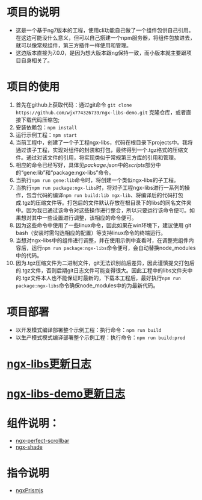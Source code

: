 # 项目的说明
- 这是一个基于ng7版本的工程，使用cli功能自己做了一个组件包供自己引用。在这边可能没什么意义，但可以自己搭建一个npm服务器，将组件包放进去，就可以像常规组件，第三方插件一样使用和管理。
- 这边版本直接为7.0.0，是因为想大版本跟ng保持一致，而小版本就主要跟项目自身相关了。

# 项目的使用
1. 首先在github上获取代码：通过git命令 `git clone https://github.com/wjx774326739/ngx-libs-demo.git` 克隆仓库，或者直接下载代码压缩包;
2. 安装依赖包：`npm install `
3. 运行示例工程：`npm start`
4. 当前工程中，创建了一个子工程ngx-libs，代码在根目录下projects中。我将通过该子工程，实现对组件的封装和打包，最终得到一个.tgz格式的压缩文件。通过对该文件的引用，将实现类似于常规第三方库的引用和管理。
5. 相应的命令已经写好，具体见*package.json*中的*scripts*部分中的“gene:lib”和“package:ngx-libs”命令。
6. 当执行` npm run gene:lib `命令时，将创建一个类似ngx-libs的子工程。
7. 当执行` npm run package:ngx-libs `时，将对子工程ngx-libs进行一系列的操作，包含代码的编译` npm run build:lib ngx-lib `、将编译后的代码打包成.tgz的压缩文件等。打包后的文件默认存放在根目录下的libs的同名文件夹中。因为我已通过该命令对这些操作进行整合，所以只要运行该命令便可。如果想对其中一些设置进行调整，该相应的命令便可。
8. 因为这些命令中使用了一些linux命令，因此如果在win环境下，建议使用 git bash（安装时需勾选相应的配置）等支持linux命令的终端运行。
9. 当想对ngx-libs中的组件进行调整，并在使用示例中查看时，在调整完组件内容后，运行` npm run package:ngx-libs `命令便可，会自动替换node_modules中的代码。
10. 因为.tgz压缩文件为二进制文件，git无法识别前后差异，因此谨慎提交打包后的.tgz文件，否则后期git日志文件可能变得很大。因此工程中的libs文件夹中的.tgz文件本人也不能保证时最新的，下载本工程后，最好执行` npm run package:ngx-libs `命令确保node_modules中的为最新代码。

# 项目部署
- 以开发模式编译部署整个示例工程：执行命令：`npm run build`
- 以生产模式模式编译部署整个示例工程：执行命令：`npm run build:prod`

# [ngx-libs更新日志](/projects/ngx-libs/changelog.md)

# [ngx-libs-demo更新日志](/src/changelog.md)

# 组件说明：
- [ngx-perfect-scrollbar](/src/app/modules/perfect-scrollbar-demo/readme.md)
- [ngx-shade](/src/app/modules/shade-demo/readme.md)

# 指令说明
- [ngxPrismjs](/src/app/modules/prismjs-demo/readme.md)
